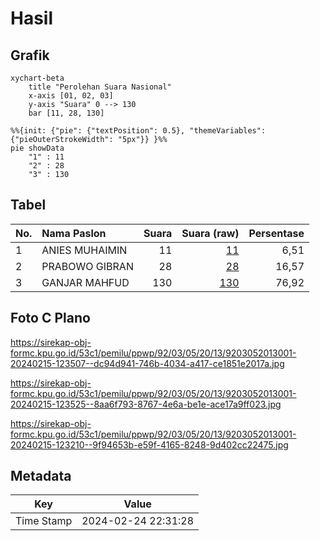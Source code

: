 # Hasil

## Grafik

```mermaid
xychart-beta
    title "Perolehan Suara Nasional"
    x-axis [01, 02, 03]
    y-axis "Suara" 0 --> 130
    bar [11, 28, 130]
```

```mermaid
%%{init: {"pie": {"textPosition": 0.5}, "themeVariables": {"pieOuterStrokeWidth": "5px"}} }%%
pie showData
    "1" : 11
    "2" : 28
    "3" : 130
```

## Tabel

| No. | Nama Paslon    | Suara | Suara (raw) | Persentase |
|:--- |:-------------- | -----:| -----------:| ----------:|
| 1   | ANIES MUHAIMIN | 11    | [11][p-1]   | 6,51       |
| 2   | PRABOWO GIBRAN | 28    | [28][p-2]   | 16,57      |
| 3   | GANJAR MAHFUD  | 130   | [130][p-3]  | 76,92      |


[p-1]: https://github.com/gigit-pemilu/pemilu-2024/blob/main/pilpres/hitung-suara/sub/92-papua-barat/sub/03-fak-fak/sub/05-fak-fak-tengah/sub/2013-hambrangkendik/sub/001-tps/sub/paslon-1.txt
[p-2]: https://github.com/gigit-pemilu/pemilu-2024/blob/main/pilpres/hitung-suara/sub/92-papua-barat/sub/03-fak-fak/sub/05-fak-fak-tengah/sub/2013-hambrangkendik/sub/001-tps/sub/paslon-2.txt
[p-3]: https://github.com/gigit-pemilu/pemilu-2024/blob/main/pilpres/hitung-suara/sub/92-papua-barat/sub/03-fak-fak/sub/05-fak-fak-tengah/sub/2013-hambrangkendik/sub/001-tps/sub/paslon-3.txt

## Foto C Plano

https://sirekap-obj-formc.kpu.go.id/53c1/pemilu/ppwp/92/03/05/20/13/9203052013001-20240215-123507--dc94d941-746b-4034-a417-ce1851e2017a.jpg

https://sirekap-obj-formc.kpu.go.id/53c1/pemilu/ppwp/92/03/05/20/13/9203052013001-20240215-123525--8aa6f793-8767-4e6a-be1e-ace17a9ff023.jpg

https://sirekap-obj-formc.kpu.go.id/53c1/pemilu/ppwp/92/03/05/20/13/9203052013001-20240215-123210--9f94653b-e59f-4165-8248-9d402cc22475.jpg


## Metadata

| Key        | Value               |
| ---------- | ------------------- |
| Time Stamp | 2024-02-24 22:31:28 |



